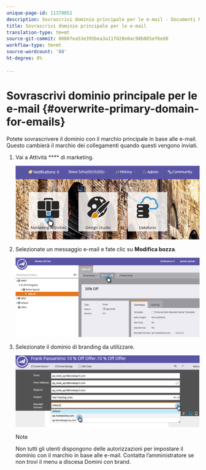 ```yaml
---
unique-page-id: 11378051
description: Sovrascrivi dominio principale per le e-mail - Documenti Marketo - Documentazione prodotto
title: Sovrascrivi dominio principale per le e-mail
translation-type: tm+mt
source-git-commit: 00887ea53e395bea3a11fd28e0ac98b085ef6ed8
workflow-type: tm+mt
source-wordcount: '88'
ht-degree: 0%

---
```



# Sovrascrivi dominio principale per le e-mail {#overwrite-primary-domain-for-emails}

Potete sovrascrivere il dominio con il marchio principale in base alle e-mail. Questo cambierà il marchio dei collegamenti quando questi vengono inviati.

1. Vai a Attività **** di marketing.

   ![](assets/login-marketing-activities.png)

1. Selezionate un messaggio e-mail e fate clic su **Modifica bozza**.

   ![](assets/image2016-8-26-11-3a48-3a7.png)

1. Selezionate il dominio di branding da utilizzare.

   ![](assets/image2016-8-12-11-3a5-3a29.png)

   >[!NOTE]
   >
   >Non tutti gli utenti dispongono delle autorizzazioni per impostare il dominio con il marchio in base alle e-mail. Contatta l’amministratore se non trovi il menu a discesa Domini con brand.

